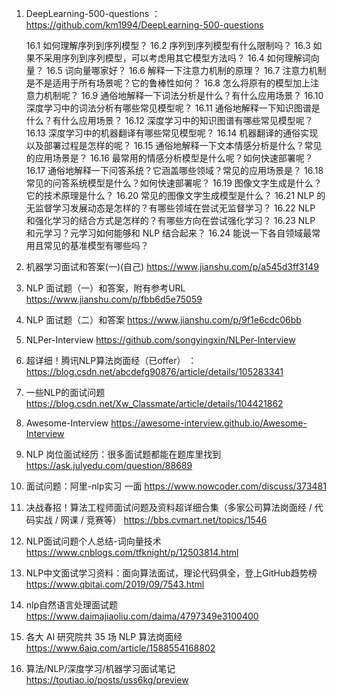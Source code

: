 1. DeepLearning-500-questions ： https://github.com/km1994/DeepLearning-500-questions

    16.1 如何理解序列到序列模型？
    16.2 序列到序列模型有什么限制吗？
    16.3 如果不采用序列到序列模型，可以考虑用其它模型方法吗？
    16.4 如何理解词向量？
    16.5 词向量哪家好？
    16.6 解释一下注意力机制的原理？
    16.7 注意力机制是不是适用于所有场景呢？它的鲁棒性如何？
    16.8 怎么将原有的模型加上注意力机制呢？
    16.9 通俗地解释一下词法分析是什么？有什么应用场景？
    16.10 深度学习中的词法分析有哪些常见模型呢？
    16.11 通俗地解释一下知识图谱是什么？有什么应用场景？
    16.12 深度学习中的知识图谱有哪些常见模型呢？
    16.13 深度学习中的机器翻译有哪些常见模型呢？
    16.14 机器翻译的通俗实现以及部署过程是怎样的呢？
    16.15 通俗地解释一下文本情感分析是什么？常见的应用场景是？
    16.16 最常用的情感分析模型是什么呢？如何快速部署呢？
    16.17 通俗地解释一下问答系统？它涵盖哪些领域？常见的应用场景是？
    16.18 常见的问答系统模型是什么？如何快速部署呢？
    16.19 图像文字生成是什么？它的技术原理是什么？
    16.20 常见的图像文字生成模型是什么？
    16.21 NLP 的无监督学习发展动态是怎样的？有哪些领域在尝试无监督学习？
    16.22 NLP 和强化学习的结合方式是怎样的？有哪些方向在尝试强化学习？
    16.23 NLP 和元学习？元学习如何能够和 NLP 结合起来？
    16.24 能说一下各自领域最常用且常见的基准模型有哪些吗？

2. 机器学习面试和答案(一)(自己) https://www.jianshu.com/p/a545d3ff3149
3. NLP 面试题（一）和答案，附有参考URL https://www.jianshu.com/p/fbb6d5e75059
4. NLP 面试题（二）和答案 https://www.jianshu.com/p/9f1e6cdc06bb
5. NLPer-Interview https://github.com/songyingxin/NLPer-Interview
6. 超详细！腾讯NLP算法岗面经（已offer） ：https://blog.csdn.net/abcdefg90876/article/details/105283341
7. 一些NLP的面试问题  https://blog.csdn.net/Xw_Classmate/article/details/104421862
8. Awesome-Interview https://awesome-interview.github.io/Awesome-Interview
9. NLP 岗位面试经历：很多面试题都能在题库里找到 https://ask.julyedu.com/question/88689
10. 面试问题：阿里-nlp实习 一面 https://www.nowcoder.com/discuss/373481
11. 决战春招！算法工程师面试问题及资料超详细合集（多家公司算法岗面经 / 代码实战 / 网课 / 竞赛等） https://bbs.cvmart.net/topics/1546
12. NLP面试问题个人总结-词向量技术 https://www.cnblogs.com/tfknight/p/12503814.html
13. NLP中文面试学习资料：面向算法面试，理论代码俱全，登上GitHub趋势榜  https://www.qbitai.com/2019/09/7543.html
14. nlp自然语言处理面试题 https://www.daimajiaoliu.com/daima/4797349e3100400
15. 各大 AI 研究院共 35 场 NLP 算法岗面经  https://www.6aiq.com/article/1588554168802
16. 算法/NLP/深度学习/机器学习面试笔记  https://toutiao.io/posts/uss6kg/preview